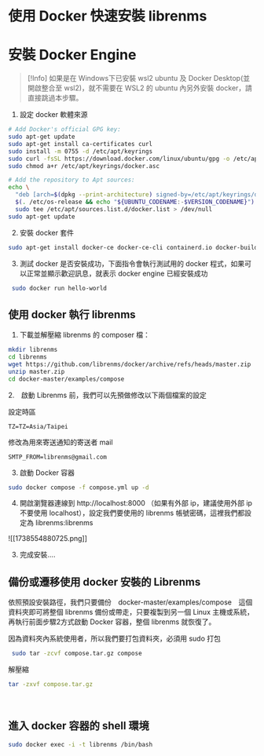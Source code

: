 
# 使用 Docker 快速安裝 librenms


# 安裝 Docker Engine

> [!Info]
> 如果是在 Windows下已安裝 wsl2 ubuntu 及 Docker Desktop(並開啟整合至 wsl2)，就不需要在 WSL2 的 ubuntu 內另外安裝 docker，請直接跳過本步驟。

1. 設定 docker 軟體來源
```bash
# Add Docker's official GPG key:
sudo apt-get update
sudo apt-get install ca-certificates curl
sudo install -m 0755 -d /etc/apt/keyrings
sudo curl -fsSL https://download.docker.com/linux/ubuntu/gpg -o /etc/apt/keyrings/docker.asc
sudo chmod a+r /etc/apt/keyrings/docker.asc

# Add the repository to Apt sources:
echo \
  "deb [arch=$(dpkg --print-architecture) signed-by=/etc/apt/keyrings/docker.asc] https://download.docker.com/linux/ubuntu \
  $(. /etc/os-release && echo "${UBUNTU_CODENAME:-$VERSION_CODENAME}") stable" | \
  sudo tee /etc/apt/sources.list.d/docker.list > /dev/null
sudo apt-get update
```

2. 安裝 docker 套件
```bash
sudo apt-get install docker-ce docker-ce-cli containerd.io docker-buildx-plugin docker-compose-plugin
```

3. 測試 docker 是否安裝成功，下面指令會執行測試用的 docker 程式，如果可以正常並顯示歡迎訊息，就表示 docker engine 已經安裝成功
```bash
 sudo docker run hello-world
```

## 使用 docker 執行 librenms

1. 下載並解壓縮 librenms 的 composer 檔：
```bash
mkdir librenms
cd librenms
wget https://github.com/librenms/docker/archive/refs/heads/master.zip
unzip master.zip
cd docker-master/examples/compose
```
2.　啟動 Librenms 前，我們可以先預做修改以下兩個檔案的設定

設定時區
```Text title=".env"
TZ=TZ=Asia/Taipei
```

修改為用來寄送通知的寄送者 mail
```Text title="msmtpd.env"
SMTP_FROM=librenms@gmail.com
```


3. 啟動 Docker 容器
```bash
sudo docker compose -f compose.yml up -d
```

4. 開啟瀏覽器連線到  http://localhost:8000  （如果有外部 ip，建議使用外部 ip不要使用 localhost），設定我們要使用的 librenms 帳號密碼，這裡我們都設定為 librenms:librenms

![[1738554880725.png]]

3. 完成安裝....

## 備份或遷移使用 docker 安裝的 Librenms

依照預設安裝路徑，我們只要備份　docker-master/examples/compose　這個資料夾即可將整個 librenms 備份或帶走，只要複製到另一個 Linux 主機或系統，再執行前面步驟2方式啟動 Docker 容器，整個 librenms 就恢復了。

因為資料夾內系統使用者，所以我們要打包資料夾，必須用 sudo 打包
```bash
 sudo tar -zcvf compose.tar.gz compose
```
解壓縮
```bash
tar -zxvf compose.tar.gz
```
 
## 進入 docker 容器的 shell 環境

```bash
sudo docker exec -i -t librenms /bin/bash
```

